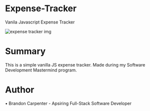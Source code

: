 # Expense-Tracker
Vanila Javascript Expense Tracker

![expense tracker img](https://user-images.githubusercontent.com/69767056/123557028-96173b00-d75c-11eb-912f-b95423549a9f.png)

<h1>Summary</h1>
This is a simple vanilla JS expense tracker. Made during my Software Development Mastermind program.

<h1>Author</h1>
• Brandon Carpenter - Apsiring Full-Stack Software Developer
